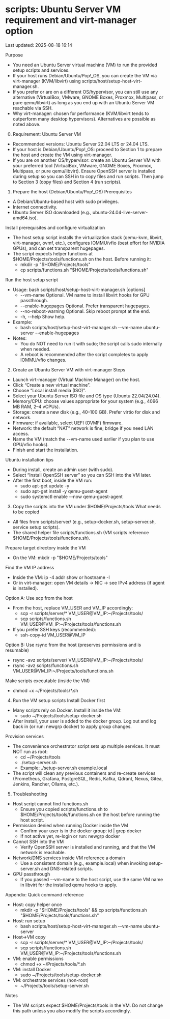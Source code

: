 # scripts: Ubuntu Server VM requirement and virt-manager option

Last updated: 2025-08-18 16:14

Purpose
- You need an Ubuntu Server virtual machine (VM) to run the provided setup scripts and services.
- If your host runs Debian/Ubuntu/Pop!_OS, you can create the VM via virt-manager (KVM/libvirt) using scripts/host/setup-host-virt-manager.sh.
- If you prefer or are on a different OS/hypervisor, you can still use any alternative (VirtualBox, VMware, GNOME Boxes, Proxmox, Multipass, or pure qemu/libvirt) as long as you end up with an Ubuntu Server VM reachable via SSH.
- Why virt-manager: chosen for performance (KVM/libvirt tends to outperform many desktop hypervisors). Alternatives are possible as noted above.

0) Requirement: Ubuntu Server VM
- Recommended versions: Ubuntu Server 22.04 LTS or 24.04 LTS.
- If your host is Debian/Ubuntu/Pop!_OS: proceed to Section 1 to prepare the host and create the VM using virt-manager.
- If you are on another OS/hypervisor: create an Ubuntu Server VM with your preferred tool (VirtualBox, VMware, GNOME Boxes, Proxmox, Multipass, or pure qemu/libvirt). Ensure OpenSSH server is installed during setup so you can SSH in to copy files and run scripts. Then jump to Section 3 (copy files) and Section 4 (run scripts).

1) Prepare the host (Debian/Ubuntu/Pop!_OS)
Prerequisites
- A Debian/Ubuntu-based host with sudo privileges.
- Internet connectivity.
- Ubuntu Server ISO downloaded (e.g., ubuntu-24.04-live-server-amd64.iso).

Install prerequisites and configure virtualization
- The host setup script installs the virtualization stack (qemu-kvm, libvirt, virt-manager, ovmf, etc.), configures IOMMU/vfio (best effort for NVIDIA GPUs), and can set transparent hugepages.
- The script expects helper functions at $HOME/Projects/tools/functions.sh on the host. Before running it:
  - mkdir -p "$HOME/Projects/tools"
  - cp scripts/functions.sh "$HOME/Projects/tools/functions.sh"

Run the host setup script
- Usage: bash scripts/host/setup-host-virt-manager.sh [options]
  - --vm-name <name>        Optional. VM name to install libvirt hooks for GPU passthrough.
  - --enable-hugepages      Optional. Prefer transparent hugepages.
  - --no-reboot-warning     Optional. Skip reboot prompt at the end.
  - -h, --help              Show help.
- Example:
  - bash scripts/host/setup-host-virt-manager.sh --vm-name ubuntu-server --enable-hugepages
- Notes:
  - You do NOT need to run it with sudo; the script calls sudo internally when needed.
  - A reboot is recommended after the script completes to apply IOMMU/vfio changes.

2) Create an Ubuntu Server VM with virt-manager
Steps
- Launch virt-manager (Virtual Machine Manager) on the host.
- Click “Create a new virtual machine”.
- Choose “Local install media (ISO)”.
- Select your Ubuntu Server ISO file and OS type (Ubuntu 22.04/24.04).
- Memory/CPU: choose values appropriate for your system (e.g., 4096 MB RAM, 2–4 vCPUs).
- Storage: create a new disk (e.g., 40–100 GB). Prefer virtio for disk and network.
- Firmware: if available, select UEFI (OVMF) firmware.
- Network: the default “NAT” network is fine; bridge if you need LAN access.
- Name the VM (match the --vm-name used earlier if you plan to use GPU/vfio hooks).
- Finish and start the installation.

Ubuntu installation tips
- During install, create an admin user (with sudo).
- Select “Install OpenSSH server” so you can SSH into the VM later.
- After the first boot, inside the VM run:
  - sudo apt-get update -y
  - sudo apt-get install -y qemu-guest-agent
  - sudo systemctl enable --now qemu-guest-agent

3) Copy the scripts into the VM under $HOME/Projects/tools
What needs to be copied
- All files from scripts/server/ (e.g., setup-docker.sh, setup-server.sh, service setup scripts).
- The shared helper file scripts/functions.sh (VM scripts reference $HOME/Projects/tools/functions.sh).

Prepare target directory inside the VM
- On the VM: mkdir -p "$HOME/Projects/tools"

Find the VM IP address
- Inside the VM: ip -4 addr show or hostname -I
- Or in virt-manager: open VM details → NIC → see IPv4 address (if agent is installed).

Option A: Use scp from the host
- From the host, replace VM_USER and VM_IP accordingly:
  - scp -r scripts/server/* VM_USER@VM_IP:~/Projects/tools/
  - scp scripts/functions.sh VM_USER@VM_IP:~/Projects/tools/functions.sh
- If you prefer SSH keys (recommended):
  - ssh-copy-id VM_USER@VM_IP

Option B: Use rsync from the host (preserves permissions and is resumable)
- rsync -avz scripts/server/ VM_USER@VM_IP:~/Projects/tools/
- rsync -avz scripts/functions.sh VM_USER@VM_IP:~/Projects/tools/functions.sh

Make scripts executable (inside the VM)
- chmod +x ~/Projects/tools/*.sh

4) Run the VM setup scripts
Install Docker first
- Many scripts rely on Docker. Install it inside the VM:
  - sudo ~/Projects/tools/setup-docker.sh
- After install, your user is added to the docker group. Log out and log back in (or run: newgrp docker) to apply group changes.

Provision services
- The convenience orchestrator script sets up multiple services. It must NOT run as root:
  - cd ~/Projects/tools
  - ./setup-server.sh <domain>
  - Example: ./setup-server.sh example.local
- The script will clean any previous containers and re-create services (Prometheus, Grafana, PostgreSQL, Redis, Kafka, Qdrant, Nexus, Gitea, Jenkins, Rancher, Ollama, etc.).

5) Troubleshooting
- Host script cannot find functions.sh
  - Ensure you copied scripts/functions.sh to $HOME/Projects/tools/functions.sh on the host before running the host script.
- Permission denied when running Docker inside the VM
  - Confirm your user is in the docker group: id | grep docker
  - If not active yet, re-login or run: newgrp docker
- Cannot SSH into the VM
  - Verify OpenSSH server is installed and running, and that the VM network is reachable.
- Network/DNS services inside VM reference a domain
  - Use a consistent domain (e.g., example.local) when invoking setup-server.sh and DNS-related scripts.
- GPU passthrough
  - If you passed --vm-name to the host script, use the same VM name in libvirt for the installed qemu hooks to apply.

Appendix: Quick command reference
- Host: copy helper once
  - mkdir -p "$HOME/Projects/tools" && cp scripts/functions.sh "$HOME/Projects/tools/functions.sh"
- Host: run setup
  - bash scripts/host/setup-host-virt-manager.sh --vm-name ubuntu-server
- Host→VM copy
  - scp -r scripts/server/* VM_USER@VM_IP:~/Projects/tools/
  - scp scripts/functions.sh VM_USER@VM_IP:~/Projects/tools/functions.sh
- VM: enable permissions
  - chmod +x ~/Projects/tools/*.sh
- VM: install Docker
  - sudo ~/Projects/tools/setup-docker.sh
- VM: orchestrate services (non-root)
  - ~/Projects/tools/setup-server.sh <domain>

Notes
- The VM scripts expect $HOME/Projects/tools in the VM. Do not change this path unless you also modify the scripts accordingly.
